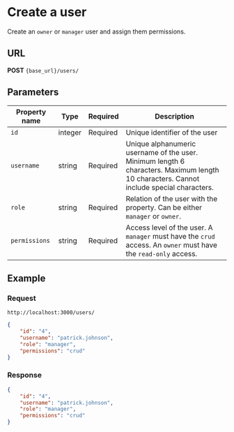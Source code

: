 # Create a user

Create an `owner` or `manager` user and assign them permissions.

## URL

**POST** `{base_url}/users/`

## Parameters

| Property name | Type | Required | Description |
|-------|--------|---------|---------|
| `id` | integer |Required| Unique identifier of the user |
| `username` | string | Required | Unique alphanumeric username of the user. Minimum length 6 characters. Maximum length 10 characters. Cannot include special characters. |
| `role` | string | Required | Relation of the user with the property. Can be either `manager` or `owner`. |
| `permissions` | string | Required |Access level of the user. A `manager` must have the `crud` access. An `owner` must have the `read-only` access. |

## Example

### Request

`http://localhost:3000/users/`

```json
{
    "id": "4",
    "username": "patrick.johnson",
    "role": "manager",
    "permissions": "crud"
}
```

### Response

```json
{
    "id": "4",
    "username": "patrick.johnson",
    "role": "manager",
    "permissions": "crud"
}
```
